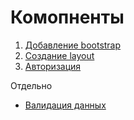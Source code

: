 # Комопненты

1. [Добавление bootstrap](./bootstrap/README.md)
2. [Создание layout](./layout/README.md)
3. [Авторизация](./auth/README.md)

Отдельно

- [Валидация данных](./validation/README.md)